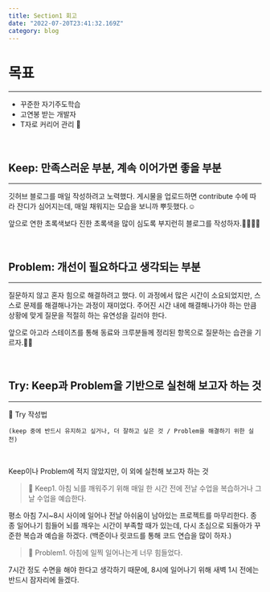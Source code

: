 ```yaml
---
title: Section1 회고
date: "2022-07-20T23:41:32.169Z"
category: blog
---
```


# 목표

***

- 꾸준한 자기주도학습
- 고연봉 받는 개발자
- T자로 커리어 관리 **🚀**

<br>

## **Keep: 만족스러운 부분, 계속 이어가면 좋을 부분**

---

깃허브 블로그를 매일 작성하려고 노력했다. 게시물을 업로드하면 contribute 수에 따라 잔디가 심어지는데, 매일 채워지는 모습을 보니까 뿌듯했다.☺️

앞으로 연한 초록색보다 진한 초록색을 많이 심도록 부지런히 블로그를 작성하자.😬😬😬😬

<br>

## **Problem: 개선이 필요하다고 생각되는 부분**
***

질문하지 않고 혼자 힘으로 해결하려고 했다. 이 과정에서 많은 시간이 소요되었지만, 스스로 문제를 해결해나가는 과정이 재미었다. 주어진 시간 내에 해결해나가야 하는 만큼 상황에 맞게 질문을 적절히 하는 유연성을 길러야 한다. 

앞으로 아고라 스테이츠를 통해 동료와 크루분들께 정리된 항목으로 질문하는 습관을 기르자.😬😬

<br>

## **Try: Keep과 Problem을 기반으로 실천해 보고자 하는 것**

***

 📌 Try 작성법
    
    (keep 중에 반드시 유지하고 싶거나, 더 잘하고 싶은 것 / Problem을 해결하기 위한 실천)

<br>    
    
Keep이나 Problem에 적지 않았지만, 이 외에 실천해 보고자 하는 것

> 🧐 Keep1. 아침 뇌를 깨워주기 위해 매일 한 시간 전에 전날 수업을 복습하거나 그날 수업을 예습한다.

평소 아침 7시~8시 사이에 일어나 전날 아쉬움이 남아있는 프로젝트를 마무리한다. 종종 일어나기 힘들어 뇌를 깨우는 시간이 부족할 때가 있는데, 다시 초심으로 되돌아가 꾸준한 복습과 예습을 하겠다. (백준이나 릿코드를 통해 코드 연습을 많이 하자.)

> 🧐 Problem1. 아침에 일찍 일어나는게 너무 힘들었다.

7시간 정도 수면을 해야 한다고 생각하기 때문에, 8시에 일어나기 위해 새벽 1시 전에는 반드시 잠자리에 들겠다.